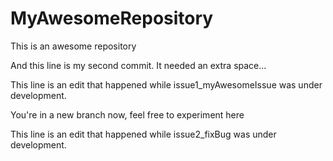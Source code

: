 # MyAwesomeRepository
This is an awesome repository

And this line is my second commit. It needed an extra space...

This line is an edit that happened while issue1_myAwesomeIssue
was under development. 

You're in a new branch now, feel free to experiment here

This line is an edit that happened while issue2_fixBug
was under development. 
